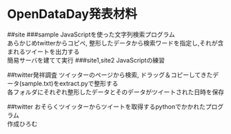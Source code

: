 # OpenDataDay発表材料

##site
###sample
JavaScriptを使った文字列検索プログラム  
あらかじめtwitterからコピペ, 整形したデータから検索ワードを指定し,それが含まれるツイートを出力する  
簡易サーバを建てて実行
###site1,site2
JavaScriptの練習

##twitter発祥調査
ツイッターのページから検索, ドラッグ＆コピーしてきたデータ(sample.txt)をextract.pyで整形する  
各フォルダにそれぞれ整形したデータとそのデータがツイートされた日時を保存

##twitter
おそらくツイッターからツイートを取得するpythonでかかれたプログラム  
作成ひろむ
